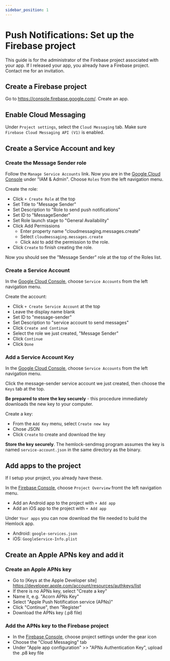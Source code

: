 ```yaml
---
sidebar_position: 1
---
```

# Push Notifications: Set up the Firebase project

This guide is for the administrator of the Firebase project associated with your app.  If I released your app, you already have a Firebase project.  Contact me for an invitation.

## Create a Firebase project

Go to https://console.firebase.google.com/.  Create an app.

## Enable Cloud Messaging

Under `Project settings`, select the `Cloud Messaging` tab.  Make sure `Firebase Cloud Messaging API (V1)` is enabled.

## Create a Service Account and key

### Create the Message Sender role

Follow the `Manage Service Accounts` link.  Now you are in the [Google Cloud Console](https://console.cloud.google.com/iam-admin/serviceaccounts) under "IAM & Admin".  Choose `Roles` from the left navigation menu.

Create the role:
* Click `+ Create Role` at the top
* Set Title to "Message Sender"
* Set Description to "Role to send push notifications"
* Set ID to "MessageSender"
* Set Role launch stage to "General Availability"
* Click Add Permissions
  * Enter property name "cloudmessaging.messages.create"
  * Select `cloudmessaging.messages.create`
  * Click `Add` to add the permission to the role.
* Click `Create` to finish creating the role.

Now you should see the "Message Sender" role at the top of the Roles list.

### Create a Service Account

In the [Google Cloud Console](https://console.cloud.google.com/iam-admin/), choose `Service Accounts` from the left navigation menu.

Create the account:
* Click `+ Create Service Account` at the top
* Leave the display name blank
* Set ID to "message-sender"
* Set Description to "service account to send messages"
* Click `Create and Continue`
* Select the role we just created, "Message Sender"
* Click `Continue`
* Click `Done`

### Add a Service Account Key

In the [Google Cloud Console](https://console.cloud.google.com/iam-admin/), choose `Service Accounts` from the left navigation menu.

Click the message-sender service account we just created, then choose the `Keys` tab at the top.

**Be prepared to store the key securely** - this procedure immediately downloads the new key to your computer.

Create a key:
* From the `Add Key` menu, select `Create new key`
* Chose JSON
* Click `Create` to create and download the key

**Store the key securely**.  The hemlock-sendmsg program assumes the key is named `service-account.json` in the same directory as the binary.

## Add apps to the project

If I setup your project, you already have these.

In the [Firebase Console](https://console.firebase.google.com/), choose `Project Overview` fromt the left navigation menu.

* Add an Android app to the project with `+ Add app`
* Add an iOS app to the project with `+ Add app`

Under `Your apps` you can now download the file needed to build the Hemlock app.
* Android: `google-services.json`
* iOS: `GoogleService-Info.plist`

## Create an Apple APNs key and add it

### Create an Apple APNs key

* Go to [Keys at the Apple Developer site] https://developer.apple.com/account/resources/authkeys/list
* If there is no APNs key, select "Create a key"
* Name it, e.g. "Acorn APNs Key"
* Select "Apple Push Notification service (APNs)"
* Click "Continue", then "Register"
* Download the APNs key (.p8 file)

### Add the APNs key to the Firebase project

* In the [Firebase Console](https://console.firebase.google.com/), choose project settings under the gear icon
* Choose the "Cloud Messaging" tab
* Under "Apple app configuration" >> "APNs Authentication Key", upload the .p8 key file
